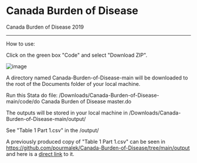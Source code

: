 # Canada Burden of Disease

Canada Burden of Disease 2019


**********************

How to use:

Click on the green box "Code" and select "Download ZIP".

![image](https://user-images.githubusercontent.com/30849720/160523195-a884f426-a836-4238-8441-577716a67e7a.png)

A directory named Canada-Burden-of-Disease-main will be downloaded to the root of the Documents folder of your local machine. 

Run this Stata do file: /Downloads/Canada-Burden-of-Disease-main/code/do Canada Burden of Disease master.do

The outputs will be stored in your local machine in /Downloads/Canada-Burden-of-Disease-main/output/

See "Table 1 Part 1.csv" in the /output/

A previously produced copy of "Table 1 Part 1.csv" can be seen in https://github.com/pourmalek/Canada-Burden-of-Disease/tree/main/output and here is a [direct link](https://github.com/pourmalek/Canada-Burden-of-Disease/blob/main/output/Table%201%20Part%201.csv) to it. 


